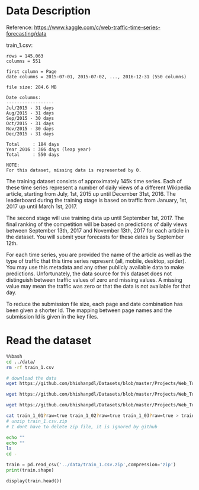 # Data Description
Reference: https://www.kaggle.com/c/web-traffic-time-series-forecasting/data

train_1.csv:
```
rows = 145,063
columns = 551

first column = Page	
date columns = 2015-07-01, 2015-07-02, ..., 2016-12-31 (550 columns)

file size: 284.6 MB

Date columns:
------------------
Jul/2015 - 31 days
Aug/2015 - 31 days
Sep/2015 - 30 days
Oct/2015 - 31 days
Nov/2015 - 30 days
Dec/2015 - 31 days

Total     : 184 days
Year 2016 : 366 days (leap year)
Total     : 550 days

NOTE:
For this dataset, missing data is represented by 0.

```

The training dataset consists of approximately 145k time series. Each of these time series represent a number of daily views of a different Wikipedia article, starting from July, 1st, 2015 up until December 31st, 2016. The leaderboard during the training stage is based on traffic from January, 1st, 2017 up until March 1st, 2017.

The second stage will use training data up until September 1st, 2017. The final ranking of the competition will be based on predictions of daily views between September 13th, 2017 and November 13th, 2017 for each article in the dataset. You will submit your forecasts for these dates by September 12th.

For each time series, you are provided the name of the article as well as the type of traffic that this time series represent (all, mobile, desktop, spider). You may use this metadata and any other publicly available data to make predictions. Unfortunately, the data source for this dataset does not distinguish between traffic values of zero and missing values. A missing value may mean the traffic was zero or that the data is not available for that day.

To reduce the submission file size, each page and date combination has been given a shorter Id. The mapping between page names and the submission Id is given in the key files.

# Read the dataset
```bash
%%bash
cd ../data/
rm -rf train_1.csv

# download the data
wget https://github.com/bhishanpdl/Datasets/blob/master/Projects/Web_Traffic_Timeseries_Forecast/raw/train_1_01?raw=true > /dev/null 2>&1

wget https://github.com/bhishanpdl/Datasets/blob/master/Projects/Web_Traffic_Timeseries_Forecast/raw/train_1_02?raw=true > /dev/null 2>&1

wget https://github.com/bhishanpdl/Datasets/blob/master/Projects/Web_Traffic_Timeseries_Forecast/raw/train_1_03?raw=true > /dev/null 2>&1

cat train_1_01?raw=true train_1_02?raw=true train_1_03?raw=true > train_1.csv.zip
# unzip train_1.csv.zip
# I dont have to delete zip file, it is ignored by github

echo ""
echo ""
ls
cd -
```

```python
train = pd.read_csv('../data/train_1.csv.zip',compression='zip')
print(train.shape)

display(train.head())
```